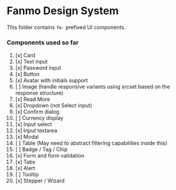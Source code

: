 # Fanmo Design System

This folder contains `fm-` prefixed UI components.

### Components used so far

1. [x] Card
2. [x] Text input
3. [x] Password input
4. [x] Button
5. [x] Avatar with initials support
6. [ ] Image (handle responsive variants using srcset based on the response structure)
7. [x] Read More
9. [x] Dropdown (not Select input)
10. [x] Confirm dialog
11. [ ] Currency display
12. [x] Input select
13. [x] Input textarea
14. [x] Modal
15. [ ] Table (May need to abstract filtering capabilities inside this)
16. [ ] Badge / Tag / Chip
17. [x] Form and form validation
18. [x] Tabs
19. [x] Alert
20. [ ] Tooltip
21. [x] Stepper / Wizard
